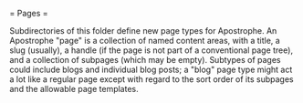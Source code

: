 = Pages =

Subdirectories of this folder define new page types for Apostrophe. An Apostrophe "page" is a collection of named content areas, with a title, a slug (usually), a handle (if the page is not part of a conventional page tree), and a collection of subpages (which may be empty). Subtypes of pages could include blogs and individual blog posts; a "blog" page type might act a lot like a regular page except with regard to the sort order of its subpages and the allowable page templates.

